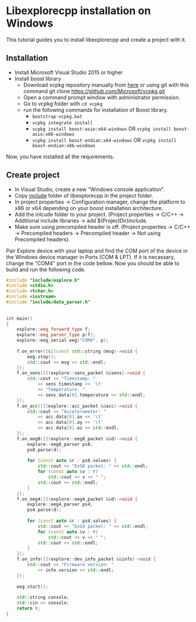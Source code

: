 # Libexplorecpp installation on Windows

This tutorial guides you to install libexplorecpp and create a project with it.


## Installation

* Install Microsoft Visual Studio 2015 or higher
* Install boost library
	* Download vcpkg repository manually from [here](https://github.com/Microsoft/vcpkg) or using git with this command git clone https://github.com/Microsoft/vcpkg.git
	* Open a command prompt window with administrator permission.
	* Go to vcpkg folder with `cd vcpkg`
	* run the following commands for installation of Boost library.
		* `bootstrap-vcpkg.bat`
		* `vcpkg integrate install`
		* `vcpkg install boost-asio:x64-windows` OR `vcpkg install boost-asio:x86-windows`
		* `vcpkg install boost-endian:x64-windows` OR `vcpkg install boost-endian:x86-windows`

Now, you have installed all the requirements.

## Create project

* In Visual Studio, create a new "Windows console application".
* Copy [include](https://github.com/Mentalab-hub/libexplorecpp/tree/master/include) folder of libexplorecpp in the project folder.
* In project properties → Configuration manager, change the platform to x86 or x64 depending on your boost installation architecture.
* Add the inlcude folder to your project. (Project properties → C/C++ → Additional include libraries → add $(ProjectDir)include.
* Make sure using precompiled header is off. (Project properties → C/C++ → Precompiled headers → Precompiled header → Not using Precompiled headers).

Pair Explore device with your laptop and find the COM port of the device in the Windows device manager in Ports (COM & LPT). If it is necassary, change the "COM4" port in the code bellow. Now you should be able to build and run the following code. 

```c++
#include "include/explore.h"
#include <stdio.h>
#include <tchar.h>
#include <iostream>
#include "include/data_parser.h"
 
 
int main()
{
    explore::eeg_forward_type f;
    explore::eeg_parser_type p(f);
    explore::eeg_serial eeg("COM4", p);
 
    f.on_error([&](const std::string &msg)->void {
        eeg.stop();
        std::cout << msg << std::endl;
    });
    f.on_sens([](explore::sens_packet &&sens)->void {
        std::cout << "Timestamp: "
            << sens.timestamp << '\t'
            << "Temperature: "
            << sens.data[0].temperature << std::endl;
    });
    f.on_acc([](explore::acc_packet &&acc)->void {
        std::cout << "Accelerometer: "
            << acc.data[0].ax << '\t'
            << acc.data[0].ay << '\t'
            << acc.data[0].az << std::endl;
    });
    f.on_eeg8([](explore::eeg8_packet &&d)->void {
        explore::eeg8_parser ps8;
        ps8.parse(d);
 
        for (const auto &r : ps8.values) {
            std::cout << "ExG8 packet: " << std::endl;
            for (const auto &v : r)
                std::cout << v << " ";
            std::cout << std::endl;
        }
    });
    f.on_eeg4([](explore::eeg4_packet &&d)->void {
        explore::eeg4_parser ps4;
        ps4.parse(d);
 
        for (const auto &r : ps4.values) {
            std::cout << "ExG4 packet: " << std::endl;
            for (const auto &v : r)
                std::cout << v << " ";
            std::cout << std::endl;
        }
    });
    f.on_info([](explore::dev_info_packet &&info)->void {
        std::cout << "Firmware version: "
            << info.version << std::endl;
    });
 
    eeg.start();
 
    std::string console;
    std::cin >> console;
    return 0;
}
```

 
